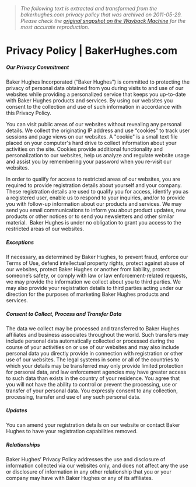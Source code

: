 > *The following text is extracted and transformed from the bakerhughes.com privacy policy that was archived on 2011-05-29. Please check the [original snapshot on the Wayback Machine](https://web.archive.org/web/20110529002051id_/http%3A//www.bakerhughes.com/privacy-policy) for the most accurate reproduction.*

# Privacy Policy | BakerHughes.com

##### Our Privacy Commitment

Baker Hughes Incorporated (“Baker Hughes”) is committed to protecting the privacy of personal data obtained from you during visits to and use of our websites while providing a personalized service that keeps you up-to-date with Baker Hughes products and services. By using our websites you consent to the collection and use of such information in accordance with this Privacy Policy.

You can visit public areas of our websites without revealing any personal details. We collect the originating IP address and use “cookies” to track user sessions and page views on our websites. A "cookie" is a small text file placed on your computer's hard drive to collect information about your activities on the site. Cookies provide additional functionality and personalization to our websites, help us analyze and regulate website usage and assist you by remembering your password when you re-visit our websites.

In order to qualify for access to restricted areas of our websites, you are required to provide registration details about yourself and your company. These registration details are used to qualify you for access, identify you as a registered user, enable us to respond to your inquiries, and/or to provide you with follow-up information about our products and services. We may send you email communications to inform you about product updates, new products or other notices or to send you newsletters and other similar material.  Baker Hughes is under no obligation to grant you access to the restricted areas of our websites.

##### Exceptions

If necessary, as determined by Baker Hughes, to prevent fraud, enforce our Terms of Use, defend intellectual property rights, protect against abuse of our websites, protect Baker Hughes or another from liability, protect someone’s safety, or comply with law or law enforcement-related requests, we may provide the information we collect about you to third parties. We may also provide your registration details to third parties acting under our direction for the purposes of marketing Baker Hughes products and services.

##### Consent to Collect, Process and Transfer Data

The data we collect may be processed and transferred to Baker Hughes affiliates and business associates throughout the world. Such transfers may include personal data automatically collected or processed during the course of your activities on or use of our websites and may also include personal data you directly provide in connection with registration or other use of our websites. The legal systems in some or all of the countries to which your details may be transferred may only provide limited protection for personal data, and law enforcement agencies may have greater access to such data than exists in the country of your residence. You agree that you will not have the ability to control or prevent the processing, use or transfer of your personal data. You expressly consent to any collection, processing, transfer and use of any such personal data.

##### Updates

You can amend your registration details on our website or contact Baker Hughes to have your registration capabilities removed.

##### Relationships

Baker Hughes’ Privacy Policy addresses the use and disclosure of information collected via our websites only, and does not affect any the use or disclosure of information in any other relationship that you or your company may have with Baker Hughes or any of its affiliates.
